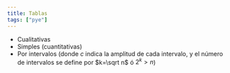 ```yaml
---
title: Tablas
tags: ["pye"]
---
```

- Cualitativas
- Simples (cuantitativas)
- Por intervalos (donde $c$ indica la amplitud de cada intervalo, y el número de intervalos se define por $k=\sqrt n$ ó $2^k>n$)